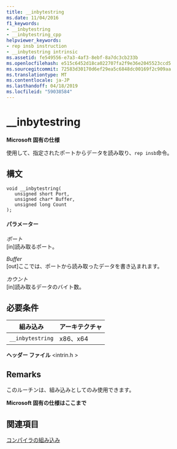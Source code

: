 ```yaml
---
title: __inbytestring
ms.date: 11/04/2016
f1_keywords:
- __inbytestring
- __inbytestring_cpp
helpviewer_keywords:
- rep insb instruction
- __inbytestring intrinsic
ms.assetid: fe549556-e7a3-4af3-8ebf-8a7dc3cb233b
ms.openlocfilehash: e515c6452d18ca022707fa2f9e36e2045523ccd5
ms.sourcegitcommit: 72583d30170d6ef29ea5c6848dc00169f2c909aa
ms.translationtype: MT
ms.contentlocale: ja-JP
ms.lasthandoff: 04/18/2019
ms.locfileid: "59038584"
---
```

# <a name="inbytestring"></a>__inbytestring

**Microsoft 固有の仕様**

使用して、指定されたポートからデータを読み取り、`rep insb`命令。

## <a name="syntax"></a>構文

```
void __inbytestring(
   unsigned short Port,
   unsigned char* Buffer,
   unsigned long Count
);
```

#### <a name="parameters"></a>パラメーター

*ポート*<br/>
[in]読み取るポート。

*Buffer*<br/>
[out]ここでは、ポートから読み取ったデータを書き込まれます。

*カウント*<br/>
[in]読み取るデータのバイト数。

## <a name="requirements"></a>必要条件

|組み込み|アーキテクチャ|
|---------------|------------------|
|`__inbytestring`|x86、x64|

**ヘッダー ファイル** \<intrin.h >

## <a name="remarks"></a>Remarks

このルーチンは、組み込みとしてのみ使用できます。

**Microsoft 固有の仕様はここまで**

## <a name="see-also"></a>関連項目

[コンパイラの組み込み](../intrinsics/compiler-intrinsics.md)